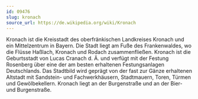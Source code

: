 ```yaml
---
id: 09476
slug: kronach
source_url: https://de.wikipedia.org/wiki/Kronach
---
```


Kronach ist die Kreisstadt des oberfränkischen Landkreises Kronach und ein Mittelzentrum in Bayern. Die Stadt liegt am Fuße des Frankenwaldes, wo die Flüsse Haßlach, Kronach und Rodach zusammenfließen. Kronach ist die Geburtsstadt von Lucas Cranach d. Ä. und verfügt mit der Festung Rosenberg über eine der am besten erhaltenen Festungsanlagen Deutschlands. Das Stadtbild wird geprägt von der fast zur Gänze erhaltenen Altstadt mit Sandstein- und Fachwerkhäusern, Stadtmauern, Toren, Türmen und Gewölbekellern. Kronach liegt an der Burgenstraße und an der Bier- und Burgenstraße.
